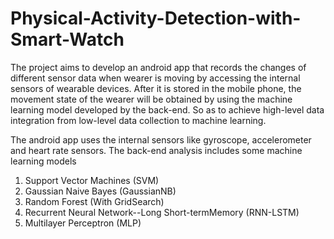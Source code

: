# Physical-Activity-Detection-with-Smart-Watch
The project aims to develop an android app that records the changes of different sensor data when wearer is moving by accessing the internal sensors of wearable devices. After it is stored in the mobile phone, the movement state of the wearer will be obtained by using the machine learning model developed by the back-end. So as to achieve high-level data integration from low-level data collection to machine learning.

The android app uses the internal sensors like gyroscope, accelerometer and heart rate sensors.
The back-end analysis includes some machine learning models
  1. Support Vector Machines (SVM)
  2. Gaussian Naive Bayes (GaussianNB)
  3. Random Forest (With GridSearch)
  4. Recurrent Neural Network--Long Short-termMemory (RNN-LSTM)
  5. Multilayer Perceptron (MLP)
